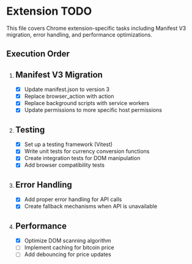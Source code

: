 # Extension TODO

This file covers Chrome extension-specific tasks including Manifest V3 migration, error handling, and performance optimizations.

## Execution Order

1. ## Manifest V3 Migration
   - [x] Update manifest.json to version 3
   - [x] Replace browser_action with action
   - [x] Replace background scripts with service workers
   - [x] Update permissions to more specific host permissions

2. ## Testing
   - [x] Set up a testing framework (Vitest)
   - [x] Write unit tests for currency conversion functions
   - [x] Create integration tests for DOM manipulation
   - [x] Add browser compatibility tests

3. ## Error Handling
   - [x] Add proper error handling for API calls
   - [x] Create fallback mechanisms when API is unavailable

4. ## Performance
   - [x] Optimize DOM scanning algorithm
   - [ ] Implement caching for bitcoin price
   - [ ] Add debouncing for price updates